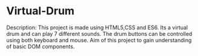 # Virtual-Drum

Description:
This project is made using HTML5,CSS and ES6.
Its a virtual drum and can play 7 different sounds. The drum buttons can be controlled using both keyboard and mouse.
Aim of this project to gain understanding of basic DOM components. 

